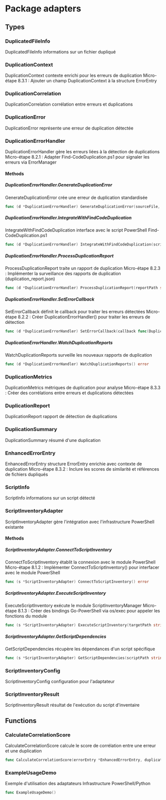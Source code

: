 # Package adapters

## Types

### DuplicatedFileInfo

DuplicatedFileInfo informations sur un fichier dupliqué


### DuplicationContext

DuplicationContext contexte enrichi pour les erreurs de duplication
Micro-étape 8.3.1 : Ajouter un champ DuplicationContext à la structure ErrorEntry


### DuplicationCorrelation

DuplicationCorrelation corrélation entre erreurs et duplications


### DuplicationError

DuplicationError représente une erreur de duplication détectée


### DuplicationErrorHandler

DuplicationErrorHandler gère les erreurs liées à la détection de duplications
Micro-étape 8.2.1 : Adapter Find-CodeDuplication.ps1 pour signaler les erreurs via ErrorManager


#### Methods

##### DuplicationErrorHandler.GenerateDuplicationError

GenerateDuplicationError crée une erreur de duplication standardisée


```go
func (d *DuplicationErrorHandler) GenerateDuplicationError(sourceFile, duplicateFile string, similarityScore float64) DuplicationError
```

##### DuplicationErrorHandler.IntegrateWithFindCodeDuplication

IntegrateWithFindCodeDuplication interface avec le script PowerShell Find-CodeDuplication.ps1


```go
func (d *DuplicationErrorHandler) IntegrateWithFindCodeDuplication(scriptPath, targetDirectory string) error
```

##### DuplicationErrorHandler.ProcessDuplicationReport

ProcessDuplicationReport traite un rapport de duplication
Micro-étape 8.2.3 : Implémenter la surveillance des rapports de duplication (duplication_report.json)


```go
func (d *DuplicationErrorHandler) ProcessDuplicationReport(reportPath string) error
```

##### DuplicationErrorHandler.SetErrorCallback

SetErrorCallback définit le callback pour traiter les erreurs détectées
Micro-étape 8.2.2 : Créer DuplicationErrorHandler() pour traiter les erreurs de détection


```go
func (d *DuplicationErrorHandler) SetErrorCallback(callback func(DuplicationError))
```

##### DuplicationErrorHandler.WatchDuplicationReports

WatchDuplicationReports surveille les nouveaux rapports de duplication


```go
func (d *DuplicationErrorHandler) WatchDuplicationReports() error
```

### DuplicationMetrics

DuplicationMetrics métriques de duplication pour analyse
Micro-étape 8.3.3 : Créer des corrélations entre erreurs et duplications détectées


### DuplicationReport

DuplicationReport rapport de détection de duplications


### DuplicationSummary

DuplicationSummary résumé d'une duplication


### EnhancedErrorEntry

EnhancedErrorEntry structure ErrorEntry enrichie avec contexte de duplication
Micro-étape 8.3.2 : Inclure les scores de similarité et références de fichiers dupliqués


### ScriptInfo

ScriptInfo informations sur un script détecté


### ScriptInventoryAdapter

ScriptInventoryAdapter gère l'intégration avec l'infrastructure PowerShell existante


#### Methods

##### ScriptInventoryAdapter.ConnectToScriptInventory

ConnectToScriptInventory établit la connexion avec le module PowerShell
Micro-étape 8.1.2 : Implémenter ConnectToScriptInventory() pour interfacer avec le module PowerShell


```go
func (s *ScriptInventoryAdapter) ConnectToScriptInventory() error
```

##### ScriptInventoryAdapter.ExecuteScriptInventory

ExecuteScriptInventory exécute le module ScriptInventoryManager
Micro-étape 8.1.3 : Créer des bindings Go-PowerShell via os/exec pour appeler les fonctions du module


```go
func (s *ScriptInventoryAdapter) ExecuteScriptInventory(targetPath string) (*ScriptInventoryResult, error)
```

##### ScriptInventoryAdapter.GetScriptDependencies

GetScriptDependencies récupère les dépendances d'un script spécifique


```go
func (s *ScriptInventoryAdapter) GetScriptDependencies(scriptPath string) ([]string, error)
```

### ScriptInventoryConfig

ScriptInventoryConfig configuration pour l'adaptateur


### ScriptInventoryResult

ScriptInventoryResult résultat de l'exécution du script d'inventaire


## Functions

### CalculateCorrelationScore

CalculateCorrelationScore calcule le score de corrélation entre une erreur et une duplication


```go
func CalculateCorrelationScore(errorEntry *EnhancedErrorEntry, duplication DuplicationError) float64
```

### ExampleUsageDemo

Exemple d'utilisation des adaptateurs Infrastructure PowerShell/Python


```go
func ExampleUsageDemo()
```

